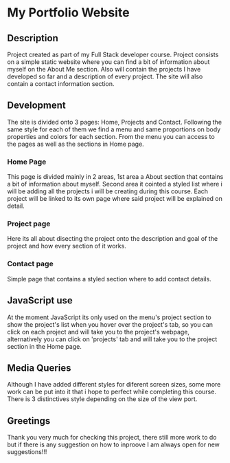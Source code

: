 

# My Portfolio Website

## Description

Project created as part of my Full Stack developer course. Project consists on a simple static website where 
you can find a bit of information about myself on the About Me section. Also will contain the projects I have developed so far and a description of every project.
The site will also contain a contact information section.

## Development

The site is divided onto 3 pages: Home, Projects and Contact. Following the same style for each of them we find a menu and same proportions on body properties and colors for each section. From the menu you can access to the pages as well as the sections in Home page.

### Home Page

This page is divided mainly in 2 areas, 1st area a About section that contains a bit of information about myself. 
Second area it cointed a styled list where i will be adding all the projects i will be creating during this course. Each project will be linked to its own page where said project will be explained on detail.

### Project page

Here its all about disecting the project onto the description and goal of the project and how every section of it works.

### Contact page

Simple page that contains a styled section where to add contact details.

## JavaScript use

At the moment JavaScript its only used on the menu's project section to show the project's list when you hover over the project's tab, so you can click on each project and will take you to the project's webpage, alternatively you can click on 'projects' tab and will take you to the project section in the Home page.

## Media Queries

Although I have added different styles for diferent screen sizes, some more work can be put into it that i hope to perfect while completing this course. There is 3 distinctives style depending on the size of the view port. 

## Greetings 

Thank you very much for checking this project, there still more work to do but if there is any suggestion on how to inproove I am always open for new suggestions!!! 